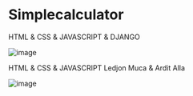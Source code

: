 # Simplecalculator

<p>HTML & CSS & JAVASCRIPT & DJANGO</p>

![image](https://github.com/user-attachments/assets/b0eddeb2-cc1a-4649-8a2d-53191cc24a69)


<p>HTML & CSS & JAVASCRIPT Ledjon Muca & Ardit Alla</p>

![image](https://github.com/user-attachments/assets/4fb9283d-3adc-49a7-a7d2-febf98a8783d)
